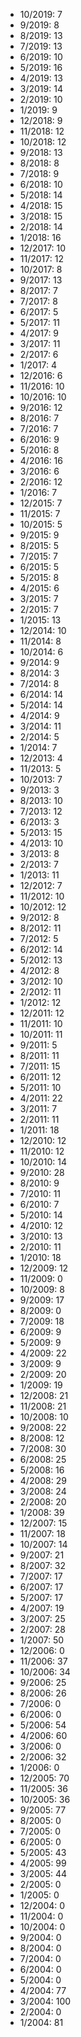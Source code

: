 *  10/2019: 7
*  9/2019: 8
*  8/2019: 13
*  7/2019: 13
*  6/2019: 10
*  5/2019: 16
*  4/2019: 13
*  3/2019: 14
*  2/2019: 10
*  1/2019: 9
*  12/2018: 9
*  11/2018: 12
*  10/2018: 12
*  9/2018: 13
*  8/2018: 8
*  7/2018: 9
*  6/2018: 10
*  5/2018: 14
*  4/2018: 15
*  3/2018: 15
*  2/2018: 14
*  1/2018: 16
*  12/2017: 10
*  11/2017: 12
*  10/2017: 8
*  9/2017: 13
*  8/2017: 7
*  7/2017: 8
*  6/2017: 5
*  5/2017: 11
*  4/2017: 9
*  3/2017: 11
*  2/2017: 6
*  1/2017: 4
*  12/2016: 6
*  11/2016: 10
*  10/2016: 10
*  9/2016: 12
*  8/2016: 7
*  7/2016: 7
*  6/2016: 9
*  5/2016: 8
*  4/2016: 16
*  3/2016: 6
*  2/2016: 12
*  1/2016: 7
*  12/2015: 7
*  11/2015: 7
*  10/2015: 5
*  9/2015: 9
*  8/2015: 5
*  7/2015: 7
*  6/2015: 5
*  5/2015: 8
*  4/2015: 6
*  3/2015: 7
*  2/2015: 7
*  1/2015: 13
*  12/2014: 10
*  11/2014: 8
*  10/2014: 6
*  9/2014: 9
*  8/2014: 3
*  7/2014: 8
*  6/2014: 14
*  5/2014: 14
*  4/2014: 9
*  3/2014: 11
*  2/2014: 5
*  1/2014: 7
*  12/2013: 4
*  11/2013: 5
*  10/2013: 7
*  9/2013: 3
*  8/2013: 10
*  7/2013: 12
*  6/2013: 3
*  5/2013: 15
*  4/2013: 10
*  3/2013: 8
*  2/2013: 7
*  1/2013: 11
*  12/2012: 7
*  11/2012: 10
*  10/2012: 12
*  9/2012: 8
*  8/2012: 11
*  7/2012: 5
*  6/2012: 14
*  5/2012: 13
*  4/2012: 8
*  3/2012: 10
*  2/2012: 11
*  1/2012: 12
*  12/2011: 12
*  11/2011: 10
*  10/2011: 11
*  9/2011: 5
*  8/2011: 11
*  7/2011: 15
*  6/2011: 12
*  5/2011: 10
*  4/2011: 22
*  3/2011: 7
*  2/2011: 11
*  1/2011: 18
*  12/2010: 12
*  11/2010: 12
*  10/2010: 14
*  9/2010: 28
*  8/2010: 9
*  7/2010: 11
*  6/2010: 7
*  5/2010: 14
*  4/2010: 12
*  3/2010: 13
*  2/2010: 11
*  1/2010: 18
*  12/2009: 12
*  11/2009: 0
*  10/2009: 8
*  9/2009: 17
*  8/2009: 0
*  7/2009: 18
*  6/2009: 9
*  5/2009: 9
*  4/2009: 22
*  3/2009: 9
*  2/2009: 20
*  1/2009: 19
*  12/2008: 21
*  11/2008: 21
*  10/2008: 10
*  9/2008: 22
*  8/2008: 12
*  7/2008: 30
*  6/2008: 25
*  5/2008: 16
*  4/2008: 29
*  3/2008: 24
*  2/2008: 20
*  1/2008: 39
*  12/2007: 15
*  11/2007: 18
*  10/2007: 14
*  9/2007: 21
*  8/2007: 32
*  7/2007: 17
*  6/2007: 17
*  5/2007: 17
*  4/2007: 19
*  3/2007: 25
*  2/2007: 28
*  1/2007: 50
*  12/2006: 0
*  11/2006: 37
*  10/2006: 34
*  9/2006: 25
*  8/2006: 26
*  7/2006: 0
*  6/2006: 0
*  5/2006: 54
*  4/2006: 60
*  3/2006: 0
*  2/2006: 32
*  1/2006: 0
*  12/2005: 70
*  11/2005: 36
*  10/2005: 36
*  9/2005: 77
*  8/2005: 0
*  7/2005: 0
*  6/2005: 0
*  5/2005: 43
*  4/2005: 99
*  3/2005: 44
*  2/2005: 0
*  1/2005: 0
*  12/2004: 0
*  11/2004: 0
*  10/2004: 0
*  9/2004: 0
*  8/2004: 0
*  7/2004: 0
*  6/2004: 0
*  5/2004: 0
*  4/2004: 77
*  3/2004: 100
*  2/2004: 0
*  1/2004: 81